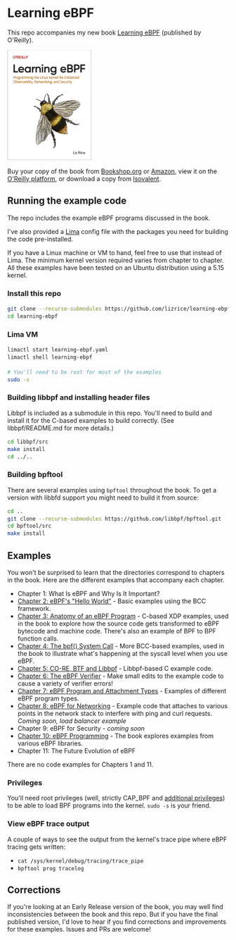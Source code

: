 # Learning eBPF

This repo accompanies my new book [Learning
eBPF](https://www.amazon.com/Learning-eBPF-Programming-Observability-Networking/dp/1098135121)
(published by O'Reilly).

<img src="learning-ebpf-cover.png" height=250 
alt="Learning eBPF cover features an image of an Early
Bumblebee" />

Buy your copy of the book from
[Bookshop.org](https://bookshop.org/p/books/learning-ebpf-programming-the-linux-kernel-for-enhanced-observability-networking-and-security-liz-rice/19244244?ean=9781098135126)
or
[Amazon](https://www.amazon.com/Learning-eBPF-Programming-Observability-Networking/dp/1098135121),
view it on the [O'Reilly platform](https://www.oreilly.com/library/view/learning-ebpf/9781098135119/), or download a copy from [Isovalent](https://isovalent.com/learning-ebpf). 

## Running the example code

The repo includes the example eBPF programs discussed in the book.

I've also provided a [Lima](https://github.com/lima-vm/lima) config file with
the packages you need for building the code pre-installed.

If you have a Linux machine or VM to hand, feel free to use that instead of
Lima. The minimum kernel version required varies from chapter to chapter. All
these examples have been tested on an Ubuntu distribution using a 5.15 kernel.

### Install this repo

```sh
git clone --recurse-submodules https://github.com/lizrice/learning-ebpf
cd learning-ebpf
```

### Lima VM

```sh
limactl start learning-ebpf.yaml
limactl shell learning-ebpf

# You'll need to be root for most of the examples
sudo -s
```

### Building libbpf and installing header files

Libbpf is included as a submodule in this repo. You'll need to build and install
it for the C-based examples to build correctly. (See libbpf/README.md for more
details.)

```sh
cd libbpf/src
make install 
cd ../..
```

### Building bpftool

There are several examples using `bpftool` throughout the book. To get a version
with libbfd support you might need to build it from source:

```sh
cd ..
git clone --recurse-submodules https://github.com/libbpf/bpftool.git
cd bpftool/src 
make install 
```

## Examples

You won't be surprised to learn that the directories correspond to chapters in
the book. Here are the different examples that accompany each chapter.

* Chapter 1: What Is eBPF and Why Is It Important?
* [Chapter 2: eBPF's "Hello World"](chapter2/README.md) - Basic examples using the BCC framework.
* [Chapter 3: Anatomy of an eBPF Program](chapter3/README.md) - C-based XDP
  examples, used in the book to explore how the source code gets transformed to eBPF bytecode and
  machine code. There's also an example of BPF to BPF function calls.
* [Chapter 4: The bpf() System Call](chapter4/README.md) - More BCC-based examples, used in the book to
  illustrate what's happening at the syscall level when you use eBPF.
* [Chapter 5: CO-RE, BTF and Libbpf](chapter5/README.md) - Libbpf-based C
  example code.
* [Chapter 6: The eBPF Verifier](chapter6/README.md) - Make small edits to the
  example code to cause a variety of verifier errors!
* [Chapter 7: eBPF Program and Attachment Types](chapter7/README.md) - Examples
  of different eBPF program types.
* [Chapter 8: eBPF for Networking](chapter8/README.md) - Example code that
  attaches to various points in the network stack to interfere with ping and
  curl requests. *Coming soon, load balancer example*
* Chapter 9: eBPF for Security - *coming soon*
* [Chapter 10: eBPF Programming](chapter10/README.md) - The book explores examples from various eBPF
  libraries.
* Chapter 11: The Future Evolution of eBPF

There are no code examples for Chapters 1 and 11.

### Privileges

You'll need root privileges (well, strictly CAP_BPF and [additional
privileges](https://mdaverde.com/posts/cap-bpf/)) to be able to load BPF
programs into the kernel. `sudo -s` is your friend.

### View eBPF trace output

A couple of ways to see the output from the kernel's trace pipe where eBPF
tracing gets written:

* `cat /sys/kernel/debug/tracing/trace_pipe`
* `bpftool prog tracelog`

## Corrections

If you're looking at an Early Release version of the book, you may well find
inconsistencies between the book and this repo. But if you have the final
published version, I'd love to hear if you find corrections and improvements for
these examples. Issues and PRs are welcome!
